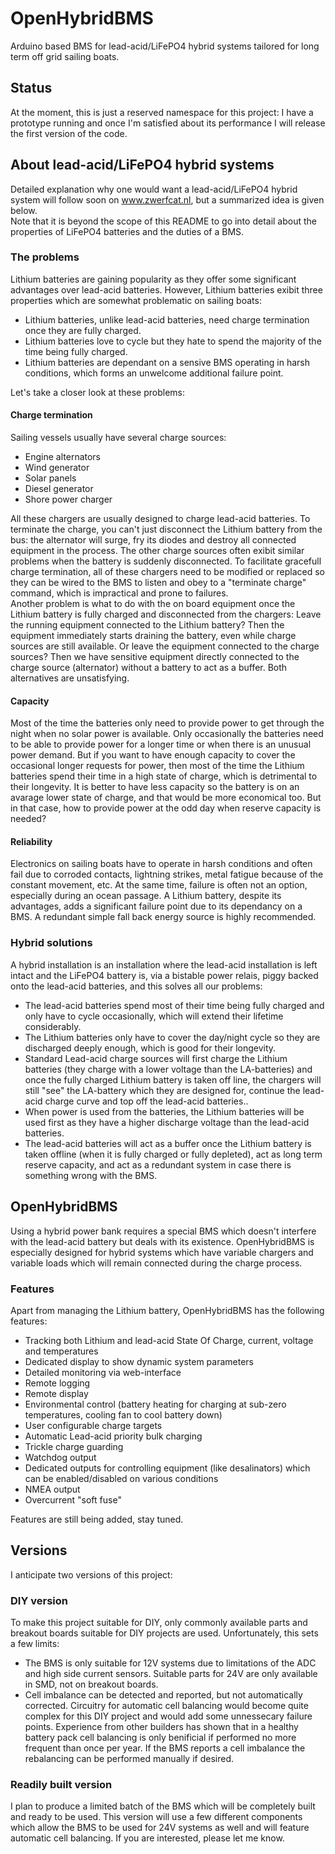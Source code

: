 # OpenHybridBMS
Arduino based BMS for lead-acid/LiFePO4 hybrid systems tailored for long term off grid sailing boats.<br>

## Status
At the moment, this is just a reserved namespace for this project:
I have a prototype running and once I'm satisfied about its performance I will release the first version of the code.

## About lead-acid/LiFePO4 hybrid systems
Detailed explanation why one would want a lead-acid/LiFePO4 hybrid system will follow soon on www.zwerfcat.nl, but  a summarized idea is given below.<br>
Note that it is beyond the scope of this README to go into detail about the properties of LiFePO4 batteries and the duties of a BMS.

### The problems
Lithium batteries are gaining popularity as they offer some significant advantages over lead-acid batteries. However, Lithium batteries exibit three properties which are somewhat problematic on sailing boats:
- Lithium batteries, unlike lead-acid batteries,  need charge termination once they are fully charged.
- Lithium batteries love to cycle but they hate to spend the majority of the time being fully charged.
- Lithium batteries are dependant on a sensive BMS operating in harsh conditions, which forms an unwelcome additional failure point.

Let's take a closer look at these problems:

#### Charge termination
Sailing vessels usually have several charge sources:
- Engine alternators
- Wind generator
- Solar panels
- Diesel generator
- Shore power charger

All these chargers are usually designed to charge lead-acid batteries. To terminate the charge, you can't just disconnect the Lithium battery from the bus: the alternator will surge, fry its diodes and destroy all connected equipment in the process. The other charge sources often exibit similar problems when the battery is suddenly disconnected. To facilitate gracefull charge termination, all of these chargers need to be modified or replaced so they can be wired to the BMS to listen and obey to a "terminate charge" command, which is impractical and prone to failures.<br>
Another problem is what to do with the on board equipment once the Lithium battery is fully charged and disconnected from the chargers: Leave the running equipment connected to the Lithium battery? Then the equipment immediately starts draining the battery, even while charge sources are still available. Or leave the equipment connected to the charge sources? Then we have sensitive equipment directly connected to the charge source (alternator) without a battery to act as a buffer. Both alternatives are unsatisfying.

#### Capacity
Most of the time the batteries only need to provide power to get through the night when no solar power is available. Only occasionally the batteries need to be able to provide power for a longer time or when there is an unusual power demand. But if you want to have enough capacity to cover the occasional longer requests for power, then most of the time the Lithium batteries spend their time in a high state of charge, which is detrimental to their longevity. It is better to have less capacity so the battery is on an avarage lower state of charge, and that would be more economical too. But in that case, how to provide power at the odd day when reserve capacity is needed?

#### Reliability
Electronics on sailing boats have to operate in harsh conditions and often fail due to corroded contacts, lightning strikes, metal fatigue because of the constant movement, etc. At the same time, failure is often not an option, especially during an ocean passage. A Lithium battery, despite its advantages, adds a significant failure point due to its dependancy on a BMS. A redundant simple fall back energy source is highly recommended.

### Hybrid solutions
A hybrid installation is an installation where the lead-acid installation is left intact and the LiFePO4 battery is, via a bistable power relais, piggy backed onto the lead-acid batteries, and this solves all our problems:
- The lead-acid batteries spend most of their time being fully charged and only have to cycle occasionally, which will extend their lifetime considerably.
- The Lithium batteries only have to cover the day/night cycle so they are discharged deeply enough, which is good for their longevity.
- Standard Lead-acid charge sources  will first charge the Lithium batteries (they charge with a lower voltage than the LA-batteries) and once the fully charged Lithium battery is taken off line, the chargers will still "see" the LA-battery which they are designed for, continue the lead-acid charge curve and top off the lead-acid batteries..
- When power is used from the batteries, the Lithium batteries will be used first as they have a higher discharge voltage than the lead-acid batteries.
- The lead-acid batteries will act as a buffer once the Lithium battery is taken offline (when it is fully charged or fully depleted), act as long term reserve capacity, and act as a redundant system in case there is something wrong with the BMS.

## OpenHybridBMS
Using a hybrid power bank requires a special BMS which doesn't interfere with the lead-acid battery but deals with its existence. OpenHybridBMS is especially designed for hybrid systems which have variable chargers and variable loads which will remain connected during the charge process.<br>

### Features
Apart from managing the Lithium battery, OpenHybridBMS has the following features:
- Tracking both Lithium and lead-acid State Of Charge, current, voltage and temperatures
- Dedicated display to show dynamic system parameters
- Detailed monitoring via web-interface
- Remote logging
- Remote display
- Environmental control (battery heating for charging at sub-zero temperatures, cooling fan to cool battery down)
- User configurable charge targets
- Automatic Lead-acid priority bulk charging
- Trickle charge guarding
- Watchdog output
- Dedicated outputs for controlling equipment (like desalinators) which can be enabled/disabled on various conditions
- NMEA output
- Overcurrent "soft fuse"

Features are still being added, stay tuned.

## Versions
I anticipate two versions of this project:

### DIY version
To make this project suitable for DIY, only commonly available parts and breakout boards suitable for DIY projects are used. Unfortunately, this sets a few limits:
- The BMS is only suitable for 12V systems due to limitations of the ADC and high side current sensors. Suitable parts for 24V are only available in SMD,  not on breakout boards.
- Cell imbalance can be detected and reported, but not automatically corrected. Circuitry for automatic cell balancing would become quite complex for this DIY project and would add some unnessecary failure points. Experience from other builders has shown that in a healthy battery pack cell balancing is only benificial if performed no more frequent than once per year. If the BMS reports a cell imbalance the rebalancing can be performed manually if desired.

### Readily built version
I plan to produce a limited batch of the BMS which will be completely built and ready to be used. This version will use a few different components which allow the BMS to be used for 24V systems as well and will feature automatic cell balancing. If you are interested, please let me know.

